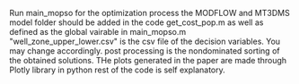 Run main_mopso for the optimization process
the MODFLOW and MT3DMS model folder should be added in the code get_cost_pop.m as well as defined as the global vairable in main_mopso.m
"well_zone_upper_lower.csv" is the csv file of the decision variables. You may change accordingly.
post processing is the nondominated sorting of the obtained solutions.
THe plots generated in the paper are made through Plotly library in python
rest of the code is self explanatory. 
